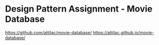 # Design Pattern Assignment - Movie Database

https://github.com/attilac/movie-database/
https://attilac.github.io/movie-database/


